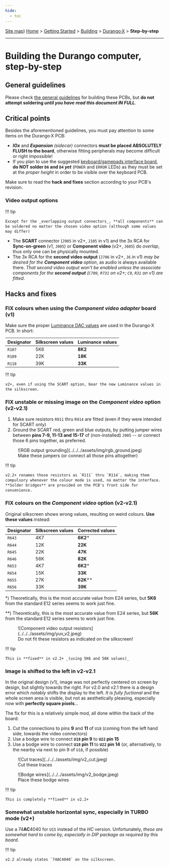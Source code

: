 ```yaml
---
hide:
  - toc
---
```

[Site map](../../../sitemap.md))
[Home](../../../index.md) > [Getting Started](../../../started.md) > [Building](../../building.md) > [Durango·X](../durango.md) > **Step-by-step**

---
# Building the Durango computer, step-by-step

## General guidelines

Please check [the general guidelines](../general.md) for building these PCBs, but **do not attempt soldering _until you have read this document IN FULL_**.

## Critical points

Besides the aforementioned guidelines, you must pay attention to some items on the Durango·X PCB:

- ***IOx*** and _**Expansion** (sidecar)_ connectors **must be placed ABSOLUTELY FLUSH to the board**, otherwise fitting peripherals may become difficult or right impossible!
- If you plan to use the suggested [keyboard/gamepads interface board](keyboard.md), **do NOT solder `D6` and `D4` _yet_** (`POWER` and `ERROR` LEDs) as they must be set at the _proper height_ in order to be visible over the keyboard PCB.

Make sure to read the **hack and fixes** section according to your PCB's revision.

### Video output options

!!! tip

	Except for the _overlapping output connectors_, **all components** can be soldered no matter the chosen video option (although some values may differ)

- The **SCART** connector (`J905` in v2+, `J105` in v1) and the 3x RCA for **Sync-on-green** (v1, `J005`) or **Component video** (v2+, `J605`) do _overlap_, thus only one can be physically mounted.
- The 3x RCA for the **second video output** (`J706` in v2+, `J6` in v1) _may be desired for the **Component video** option_, as audio is always available there. _That second video output won't be enabled unless the associate components for the **second output** (`C709`, `R731` on v2+; `C9`, `R31` on v1) are fitted_.

## Hacks and fixes

### FIX colours when using the _Component video adapter_ board (v1)

Make sure the proper [Luminance DAC values](../../../hard/dx.md) are used in the Durango·X PCB. In short:

|Designator|Silkscreen values|Luminance values|
|----------|-----------------|----------------|
|`R107`    |5K6              |**8K2**         |
|`R109`    |22K              |**18K**         |
|`R110`    |39K              |**33K**         |

!!! tip

	v2+, even if using the SCART option, bear the new Luminance values in the silkscreen.

### FIX unstable or missing image on the _Component video_ option (v2-v2.1)

1. Make sure resistors `R911` thru `R914` are fitted (even if they were intended for SCART only)
1. Ground the SCART red, green and blue outputs, by putting jumper wires between **pins 7-9, 11-13 and 15-17** of (non-installed) `J905` -- or connect those 6 pins together, as preferred.

<figure markdown>
![RGB output grounding](../../../assets/img/rgb_ground.jpeg)
<figcaption>Make these jumpers (or connect all those pins altogether)</figcaption>
</figure>

!!! tip

	v2.2+ renames those resistors as `R111` thru `R114`, making them compulsory whenever the colour mode is used, no matter the interface. **Solder bridges** are provided on the PCB's front side for convenience. 

### FIX colours on the _Component video_ option (v2-v2.1)

Original silkscreen shows wrong values, resulting on weird colours. **Use these values** instead:

|Designator|Silkscreen values|Corrected values|
|----------|-----------------|----------------|
|`R643`    |4K7              |**6K2**\*       |
|`R644`    |12K              |**22K**         |
|`R645`    |22K              |**47K**         |
|`R646`    |56K              |**82K**         |
|`R653`    |4K7              |**6K2**\*       |
|`R654`    |15K              |**33K**         |
|`R655`    |27K              |**62K**\*\*     |
|`R656`    |33K              |**39K**         |

\*) Theoretically, this is the most accurate value from E24 series, but **5K6** from the standard E12 series seems to work just fine.

\*\*) Theoretically, this is the most accurate value from E24 series, but **56K** from the standard E12 series seems to work just fine.

<figure markdown>
![Component video output resistors](../../../assets/img/yuv_v2.jpeg)
<figcaption>Do not fit these resistors as indicated on the silkscreen!</figcaption>
</figure>

!!! tip

	This is **fixed** in v2.2+ _(using 5K6 and 56K values)_

### Image is shifted to the left in v2-v2.1

In the original design (v1), image was not perfectly centered on screen by design, but slightly towards the right. For v2.0 and v2.1 there is a design error which _notably_ shifts the display to the left. _It is fully fuctional_ and the whole screen area is visible, but not as aesthetically pleasing, especially now with **perfectly square pixels**...

The fix for this is a relatively simple mod, all done within the back of the board:

1. Cut the connections to pins **9** and **11** of `U18` (coming from the left hand side, towards the video connectors)
1. Use a bodge wire to connect **`U18` pin 9** to **`U22` pin 15**
1. Use a bodge wire to connect **`U18` pin 11** to **`U22` pin 14** (or, alternatively, to the nearby via next to pin 9 of `U18`, if possible)

<figure markdown>
![Cut traces](../../../assets/img/v2_cut.jpeg)
<figcaption>Cut these traces</figcaption>
</figure>

<figure markdown>
![Bodge wires](../../../assets/img/v2_bodge.jpeg)
<figcaption>Place these bodge wires</figcaption>
</figure>

!!! tip

	This is completely **fixed** in v2.2+

### Somewhat unstable horizontal sync, especially in TURBO mode (v2+)

Use a 74**AC**4040 for `U15` instead of the _HC_ version. Unfortunately, _these are somewhat hard to come by, especially in DIP package as required by this board_.

!!! tip

	v2.2 already states `74AC4040` on the silkscreen.
